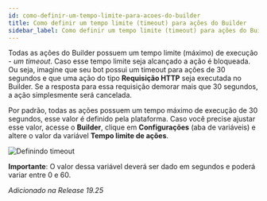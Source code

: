 ```yaml
---
id: como-definir-um-tempo-limite-para-acoes-do-builder
title: Como definir um tempo limite (timeout) para ações do Builder
sidebar_label: Como definir um tempo limite (timeout) para ações do Builder
---
```


Todas as ações do Builder possuem um tempo limite (máximo) de execução - *um timeout*. Caso esse tempo limite seja alcançado a ação é bloqueada. Ou seja, imagine que seu bot possui um timeout para ações de 30 segundos e que uma ação do tipo **Requisição HTTP** seja executada no Builder. Se a resposta para essa requisição demorar mais que 30 segundos, a ação simplesmente será cancelada.

Por padrão, todas as ações possuem um tempo máximo de execução de 30 segundos, esse valor é definido pela plataforma. Caso você precise ajustar esse valor, acesse o **Builder**, clique em **Configurações** (aba de variáveis) e altere o valor da variável **Tempo limite de ações**. 

![Definindo timeout](/img/builder/builder-como-definir-um-tempo-limite-para-acoes-do-builder-1.png)

**Importante**: O valor dessa variável deverá ser dado em segundos e poderá variar entre 0 e 60.

*Adicionado na Release 19.25*